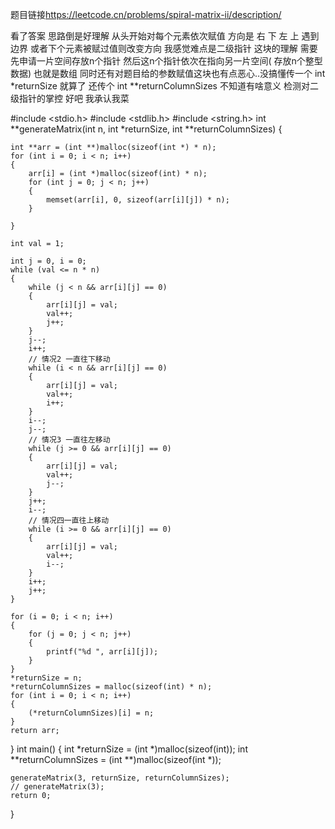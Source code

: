 题目链接<https://leetcode.cn/problems/spiral-matrix-ii/description/>

看了答案 思路倒是好理解 从头开始对每个元素依次赋值 方向是 右 下 左 上  遇到边界 或者下个元素被赋过值则改变方向
我感觉难点是二级指针 这块的理解 需要先申请一片空间存放n个指针 然后这n个指针依次在指向另一片空间( 存放n个整型数据) 也就是数组
同时还有对题目给的参数赋值这块也有点恶心..没搞懂传一个 int *returnSize 就算了 还传个 int **returnColumnSizes
不知道有啥意义 检测对二级指针的掌控 好吧 我承认我菜



#include <stdio.h>
#include <stdlib.h>
#include <string.h>
int **generateMatrix(int n, int *returnSize, int **returnColumnSizes)
{

    int **arr = (int **)malloc(sizeof(int *) * n);
    for (int i = 0; i < n; i++)
    {
        arr[i] = (int *)malloc(sizeof(int) * n);
        for (int j = 0; j < n; j++)
        {
            memset(arr[i], 0, sizeof(arr[i][j]) * n);
        }
      
    }

    int val = 1;

    int j = 0, i = 0;
    while (val <= n * n)
    {
        while (j < n && arr[i][j] == 0)
        {
            arr[i][j] = val;
            val++;
            j++;
        }
        j--;
        i++;
        // 情况2 一直往下移动
        while (i < n && arr[i][j] == 0)
        {
            arr[i][j] = val;
            val++;
            i++;
        }
        i--;
        j--;
        // 情况3 一直往左移动
        while (j >= 0 && arr[i][j] == 0)
        {
            arr[i][j] = val;
            val++;
            j--;
        }
        j++;
        i--;
        // 情况四一直往上移动
        while (i >= 0 && arr[i][j] == 0)
        {
            arr[i][j] = val;
            val++;
            i--;
        }
        i++;
        j++;
    }

    for (i = 0; i < n; i++)
    {
        for (j = 0; j < n; j++)
        {
            printf("%d ", arr[i][j]);
        }
    }
    *returnSize = n;
    *returnColumnSizes = malloc(sizeof(int) * n);
    for (int i = 0; i < n; i++)
    {
        (*returnColumnSizes)[i] = n;
    }
    return arr;
}
int main()
{
    int *returnSize = (int *)malloc(sizeof(int));
    int **returnColumnSizes = (int **)malloc(sizeof(int *));

    generateMatrix(3, returnSize, returnColumnSizes);
    // generateMatrix(3);
    return 0;
}
